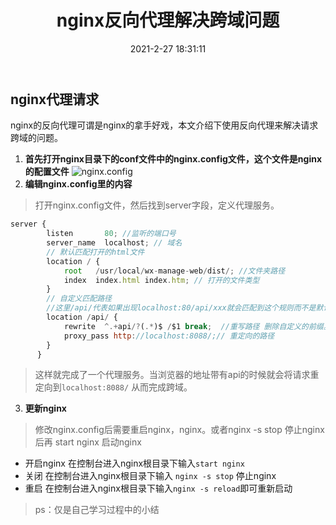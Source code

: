 ﻿---
title: nginx反向代理解决跨域问题
date: 2021-2-27 18:31:11
tags: [nginx] 
---
## nginx代理请求
nginx的反向代理可谓是nginx的拿手好戏，本文介绍下使用反向代理来解决请求跨域的问题。
<!--more-->
 1. **首先打开nginx目录下的conf文件中的nginx.config文件，这个文件是nginx的配置文件**
![nginx.config](https://img-blog.csdnimg.cn/20210227221020291.png?x-oss-process=image/watermark,type_ZmFuZ3poZW5naGVpdGk,shadow_10,text_aHR0cHM6Ly9ibG9nLmNzZG4ubmV0L3psZWphbg==,size_16,color_FFFFFF,t_70)
 2. **编辑nginx.config里的内容**

> 打开nginx.config文件，然后找到server字段，定义代理服务。

```javascript
server {
        listen       80; //监听的端口号
        server_name  localhost; // 域名
		// 默认匹配打开的html文件
        location / {
            root   /usr/local/wx-manage-web/dist/; //文件夹路径
            index  index.html index.htm; // 打开的文件类型
        }
        // 自定义匹配路径 
        //这里/api/代表如果出现localhost:80/api/xxx就会匹配到这个规则而不是默认规则
        location /api/ {
            rewrite  ^.+api/?(.*)$ /$1 break;  //重写路径 删除自定义的前缀。
            proxy_pass http://localhost:8088/;// 重定向的路径
        }
      }
```

> 这样就完成了一个代理服务。当浏览器的地址带有api的时候就会将请求重定向到`localhost:8088/` 从而完成跨域。

 3. **更新nginx**

	
> 修改nginx.config后需要重启nginx，nginx。或者nginx -s stop 停止nginx后再 start nginx 启动nginx 
 

 - 开启nginx
  在控制台进入nginx根目录下输入`start nginx`
 - 关闭
在控制台进入nginx根目录下输入 `nginx -s stop` 停止nginx
 - 重启
在控制台进入nginx根目录下输入`nginx -s reload`即可重新启动

> ps：仅是自己学习过程中的小结


